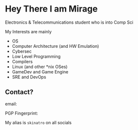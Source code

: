 # Hey There I am Mirage

Electronics & Telecommunications student who is into Comp Sci

My Interests are mainly 
- OS
- Computer Architecture (and HW Emulation)
- Cybersec
- Low Level Programming
- Compilers 
- Linux (and other *nix OSes)
- GameDev and Game Engine
- SRE and DevOps

## Contact?

email: 

PGP Fingerprint: 

My alias is `skinatro` on all socials 
